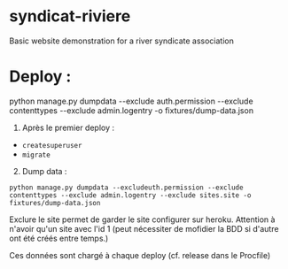 # syndicat-riviere
Basic website demonstration for a river syndicate association

# Deploy :
python manage.py dumpdata --exclude auth.permission --exclude contenttypes --exclude admin.logentry -o fixtures/dump-data.json


1. Après le premier deploy :

- `createsuperuser`
- `migrate`

2. Dump data :

`python manage.py dumpdata --excludeuth.permission --exclude contenttypes --exclude admin.logentry --exclude sites.site -o fixtures/dump-data.json`

Exclure le site permet de garder le site configurer sur heroku. Attention à n'avoir qu'un site avec l'id 1 (peut nécessiter de mofidier la BDD si d'autre ont été créés entre temps.)

Ces données sont chargé à chaque deploy (cf. release dans le Procfile)
